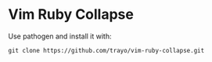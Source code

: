 # Vim Ruby Collapse

Use pathogen and install it with:
```
git clone https://github.com/trayo/vim-ruby-collapse.git
```

